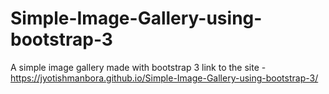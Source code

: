 # Simple-Image-Gallery-using-bootstrap-3
A simple image gallery made with bootstrap 3 
link to the site - https://jyotishmanbora.github.io/Simple-Image-Gallery-using-bootstrap-3/
